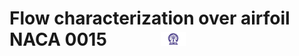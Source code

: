 # Flow characterization over airfoil NACA 0015 &nbsp; &nbsp; &nbsp; &nbsp; &nbsp; &nbsp; <img src="./images/iitkgp.png" width="8%" />
